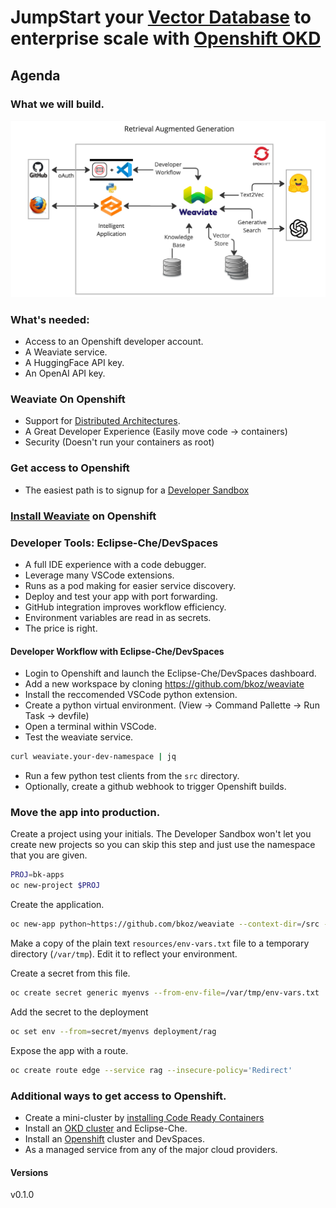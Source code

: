 # JumpStart your [Vector Database](https://weaviate.io/) to enterprise scale with [Openshift OKD](httos://okd.io)

## Agenda

### What we will build.
![rag-demo](images/retrieval-augmented-generation.jpg "retrieval augmented generative search")

### What's needed:
- Access to an Openshift developer account.
- A Weaviate service.
- A HuggingFace API key.
- An OpenAI API key.

### Weaviate On Openshift
- Support for [Distributed Architectures](https://weaviate.io/developers/weaviate/concepts/replication-architecture).
- A Great Developer Experience (Easily move code -> containers)
- Security (Doesn't run your containers as root)

### Get access to Openshift
- The easiest path is to signup for a [Developer Sandbox](https://developers.redhat.com/developer-sandbox)

### [Install Weaviate](install-weaviate.md) on Openshift

### Developer Tools: Eclipse-Che/DevSpaces
- A full IDE experience with a code debugger.
- Leverage many VSCode extensions.
- Runs as a pod making for easier service discovery.
- Deploy and test your app with port forwarding.
- GitHub integration improves workflow efficiency.
- Environment variables are read in as secrets.
- The price is right.

#### Developer Workflow with Eclipse-Che/DevSpaces
- Login to Openshift and launch the Eclipse-Che/DevSpaces dashboard.
- Add a new workspace by cloning https://github.com/bkoz/weaviate
- Install the reccomended VSCode python extension.
- Create a python virtual environment. (View -> Command Pallette -> Run Task -> devfile)
- Open a terminal within VSCode.
- Test the weaviate service.
```bash
curl weaviate.your-dev-namespace | jq
```
- Run a few python test clients from the `src` directory.
- Optionally, create a github webhook to trigger Openshift builds.

### Move the app into production.
Create a project using your initials. The Developer Sandbox won't let you create new projects so you can 
skip this step and just use the namespace that you are given.
```bash
PROJ=bk-apps
oc new-project $PROJ
```
Create the application.
```bash
oc new-app python~https://github.com/bkoz/weaviate --context-dir=/src --name=rag
```
Make a copy of the plain text `resources/env-vars.txt` file to a temporary directory (`/var/tmp`). Edit it to reflect your environment.

Create a secret from this file.
```bash
oc create secret generic myenvs --from-env-file=/var/tmp/env-vars.txt
```
Add the secret to the deployment
```bash
oc set env --from=secret/myenvs deployment/rag
```
Expose the app with a route.
```bash
oc create route edge --service rag --insecure-policy='Redirect'
```
### Additional ways to get access to Openshift.
- Create a mini-cluster by [installing Code Ready Containers](https://www.okd.io/crc/)
- Install an [OKD cluster](https://www.okd.io/installation/) and Eclipse-Che.
- Install an [Openshift](https://www.redhat.com/en/technologies/cloud-computing/openshift) cluster and DevSpaces.
- As a managed service from any of the major cloud providers.

#### Versions
v0.1.0
